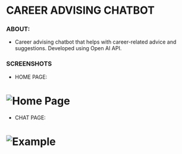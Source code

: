 # CAREER ADVISING CHATBOT

### ABOUT:
- Career advising chatbot that helps with career-related advice and suggestions. Developed using Open AI API.

### SCREENSHOTS

- HOME PAGE:
  
# ![Home Page](https://github.com/Jainil5/openai-career-advisor-app/assets/96060948/a44ccf77-348f-41c7-9af3-77daf7568aa7)
- CHAT PAGE:
  
# ![Example](https://github.com/Jainil5/openai-career-advisor-app/assets/96060948/a5fc1d3d-30c5-4233-94e1-a1bbbe3db7ea)
